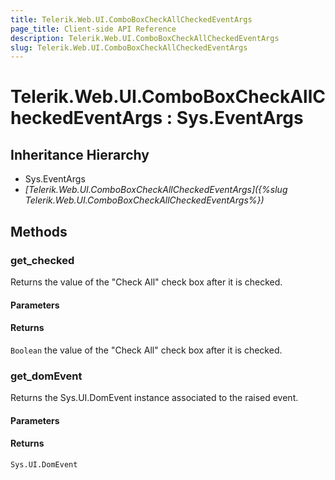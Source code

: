 ```yaml
---
title: Telerik.Web.UI.ComboBoxCheckAllCheckedEventArgs
page_title: Client-side API Reference
description: Telerik.Web.UI.ComboBoxCheckAllCheckedEventArgs
slug: Telerik.Web.UI.ComboBoxCheckAllCheckedEventArgs
---
```


# Telerik.Web.UI.ComboBoxCheckAllCheckedEventArgs : Sys.EventArgs

## Inheritance Hierarchy

* Sys.EventArgs
* *[Telerik.Web.UI.ComboBoxCheckAllCheckedEventArgs]({%slug Telerik.Web.UI.ComboBoxCheckAllCheckedEventArgs%})*


## Methods

###  get_checked

Returns the value of the "Check All" check box after it is checked. 

#### Parameters

#### Returns

`Boolean` the value of the "Check All" check box after it is checked. 


### get_domEvent

Returns the Sys.UI.DomEvent instance associated to the raised event.

#### Parameters

#### Returns

`Sys.UI.DomEvent` 


